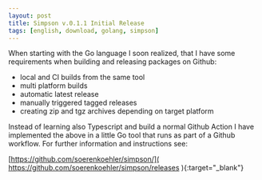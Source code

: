 ```yaml
---
layout: post
title: Simpson v.0.1.1 Initial Release
tags: [english, download, golang, simpson]
---
```

When starting with the Go language I soon realized, that I have some
requirements when building and releasing packages on Github:

*   local and CI builds from the same tool
*   multi platform builds
*   automatic latest release
*   manually triggered tagged releases
*   creating zip and tgz archives depending on target platform

Instead of learning also Typescript and build a normal Github Action I have
implemented the above in a little Go tool that runs as part of a Github
workflow. For further information and instructions see:

[https://github.com/soerenkoehler/simpson/](
    https://github.com/soerenkoehler/simpson/releases
){:target="_blank"}